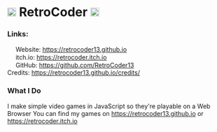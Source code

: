 # <img src="https://retrocoder13.github.io/pictures/RetroCoder.png" width="20px"> RetroCoder <img src="https://retrocoder13.github.io/pictures/RetroCoder.png" width="20px">

### Links:
<img src="https://retrocoder13.github.io/pictures/RetroCoderFace.png" width="15px"> Website: https://retrocoder13.github.io  
<img src="https://static.itch.io/images/itchio-textless-black.svg" width="15px"> itch.io: https://retrocoder.itch.io   
<img src="https://github.githubassets.com/images/modules/logos_page/GitHub-Mark.png" width="15px"> GitHub: https://github.com/RetroCoder13  
Credits: https://retrocoder13.github.io/credits/

### What I Do
I make simple video games in JavaScript so they're playable on a Web Browser
You can find my games on https://retrocoder13.github.io or https://retrocoder.itch.io
